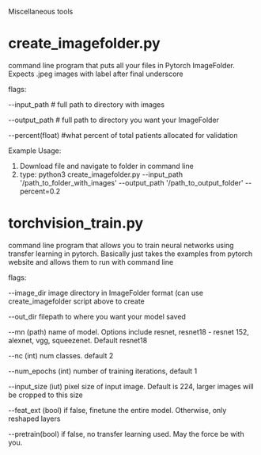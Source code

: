 Miscellaneous tools 

# create_imagefolder.py
command line program that puts all your files in Pytorch ImageFolder.  Expects .jpeg images with label after final underscore

flags:

--input_path # full path to directory with images

--output_path # full path to directory you want your ImageFolder 

--percent(float) #what percent of total patients allocated for validation 

Example Usage:
1) Download file and navigate to folder in command line
2) type:
python3 create_imagefolder.py --input_path '/path_to_folder_with_images' --output_path '/path_to_output_folder' --percent=0.2

# torchvision_train.py
command line program that allows you to train neural networks using transfer learning in pytorch.  Basically just takes the 
examples from pytorch website and allows them to run with command line

flags:

--image_dir        image directory in ImageFolder format (can use create_imagefolder script above to create

--out_dir          filepath to where you want your model saved

--mn (path)        name of model.  Options include resnet, resnet18 - resnet 152, alexnet, vgg, squeezenet.  Default resnet18

--nc (int)         num classes.  default 2

--num_epochs (int) number of training iterations, default 1

--input_size (iut) pixel size of input image.  Default is 224, larger images will be cropped to this size

--feat_ext (bool)  if false, finetune the entire model.  Otherwise, only reshaped layers

--pretrain(bool)   if false, no transfer learning used.  May the force be with you.
